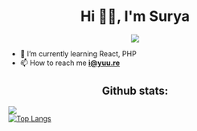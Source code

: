 <h1 align="center">Hi 👋🏻, I'm Surya</h1>
<p align="center"><img src="https://raw.githubusercontent.com/arnlea/arnlea/master/assets/tsubaki.gif"/></p>

- 🌱 I’m currently learning React, PHP
- 📫 How to reach me **i@yuu.re**

<h2 align="center">Github stats:</h2>

[![](https://github-readme-stats.vercel.app/api?username=xvea&show_icons=true&count_private=true&theme=tokyonight&locale=en)](https://github.com/xvea)<br>
[![Top Langs](https://github-readme-stats.vercel.app/api/top-langs/?username=xvea&layout=compact&count_private=true&theme=tokyonight)](https://github.com/xvea)

